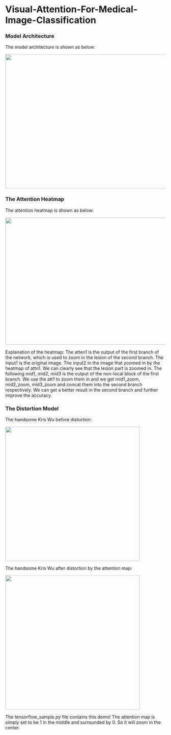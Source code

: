 # Visual-Attention-For-Medical-Image-Classification


### Model Architecture
The model architecture is shown as below:

<img src = https://github.com/GuoshenLi/Zoom-in-Lesion-For-Medical-Image-Classification/blob/main/model.png width = '915' height = '422'/><br/>



### The Attention Heatmap
The attention heatmap is shown as below:

<img src = https://github.com/GuoshenLi/Zoom-in-Lesion-For-Medical-Image-Classification/blob/main/heatmap.png width = '1146' height = '400'/><br/>



Explanation of the heatmap:
The atten1 is the output of the first branch of the network, which is used to zoom in the lesion of the second branch.
The input1 is the original image. The input2 in the image that zoomed in by the heatmap of attn1. We can clearly see that the lesion part is zoomed in.
The following mid1, mid2, mid3 is the output of the non-local block of the first branch. We use the att1 to zoom them in and we get mid1_zoom, mid2_zoom, mid3_zoom and concat them into the second branch respectively. 
We can get a better result in the second branch and further improve the accuracy.


### The Distortion Model
The handsome Kris Wu before distortion:

<img src = https://github.com/GuoshenLi/Zoom-in-Lesion-For-Medical-Image-Classification/blob/main/kris.png width = '422' height = '422'/><br/>

The handsome Kris Wu after distortion by the attention map:

<img src = https://github.com/GuoshenLi/Zoom-in-Lesion-For-Medical-Image-Classification/blob/main/kris_distortion.png width = '422' height = '422'/><br/>

The tensorflow_sample.py file contains this demo! The attention map is simply set to be 1 in the middle and surrounded by 0. So it will zoom in the center.
